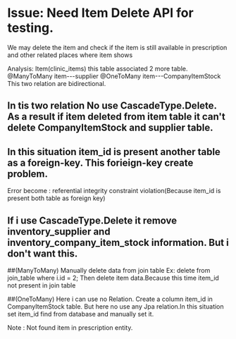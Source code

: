 # Issue: Need Item Delete API for testing.

We may delete the item and check if the item is still available in prescription and other related places where item shows

Analysis: Item(clinic_items) this table associated 2 more table.
@ManyToMany
item---supplier
@OneToMany
item---CompanyItemStock
This two relation are bidirectional.

## In tis two relation No use CascadeType.Delete. As a result if item deleted from item table it can't delete CompanyItemStock and supplier table.

## In this situation item_id is present another table as a foreign-key. This forieign-key create problem.

Error become : referential integrity constraint violation(Because item_id is present both table as foreign key)

## If i use CascadeType.Delete it remove inventory_supplier and inventory_company_item_stock information. But i don't want this.

##(ManyToMany) Manually delete data from join table Ex: delete from join_table where i.id = 2;
Then delete item data.Because this time item_id not present in join table

##(OneToMany) Here i can use no Relation. Create a column item_id in CompanyItemStock table. But here no use any Jpa relation.In this situation set item_id find from database and manually set it.

Note : Not found item in prescription entity.

